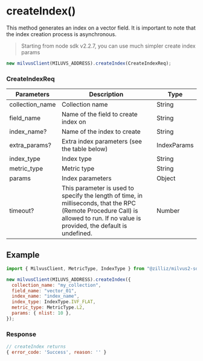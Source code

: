 # createIndex()

This method generates an index on a vector field. It is important to note that the index creation process is asynchronous.

> Starting from node sdk v2.2.7, you can use much simpler create index params

```javascript
new milvusClient(MILUVS_ADDRESS).createIndex(CreateIndexReq);
```

### CreateIndexReq

| Parameters      | Description                                                                                                                                                                       | Type        |
| --------------- | --------------------------------------------------------------------------------------------------------------------------------------------------------------------------------- | ----------- |
| collection_name | Collection name                                                                                                                                                                   | String      |
| field_name      | Name of the field to create index on                                                                                                                                              | String      |
| index_name?     | Name of the index to create                                                                                                                                                       | String      |
| extra_params?   | Extra index parameters (see the table below)                                                                                                                                      | IndexParams |
| index_type      | Index type                                                                                                                                                                        | String      |
| metric_type     | Metric type                                                                                                                                                                       | String      |
| params          | Index parameters                                                                                                                                                                  | Object      |
| timeout?        | This parameter is used to specify the length of time, in milliseconds, that the RPC (Remote Procedure Call) is allowed to run. If no value is provided, the default is undefined. | Number      |

## Example

```javascript
import { MilvusClient, MetricType, IndexType } from "@zilliz/milvus2-sdk-node";

new milvusClient(MILUVS_ADDRESS).createIndex({
  collection_name: "my_collection",
  field_name: "vector_01",
  index_name: "index_name",
  index_type: IndexType.IVF_FLAT,
  metric_type: MetricType.L2,
  params: { nlist: 10 },
});
```

### Response

```javascript
// createIndex returns
{ error_code: 'Success', reason: '' }
```
